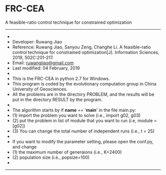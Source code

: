 # FRC-CEA
 A feasible-ratio control technique for constrained optimization
***************************************************************************************************
*
*  Developer:         Ruwang Jiao
*  Reference:         Ruwang Jiao, Sanyou Zeng, Changhe Li. A feasible-ratio control technique for constrained optimization[J]. Information Sciences, 2019, 502C:201-217.
*  Email:             ruwangjiao@gmail.com
*  Last modified:     04 February, 2019
*
*  This is the FRC-CEA in python 2.7 for Windows.
*  This program is coded by the evolutionary computation group in China University of Geosciences.
*  All the problems are in the directory PROBLEM, and the results will be put in the directory RESULT by the program.
*
*  The algorithm starts by  if __name__ == '__main__' in the file main.py:
*  (1) import the problem  you want to solve (i.e., import g02, g03)
*  (2) put the problem in list of module that you want to run (i.e, module = [g02])
*  (3) You can change the total number of independent runs (i.e., t = 25)
*
*  If you want to modify the parameter setting, please open the conf.py, and change
*  (1) the maximum number of generaions (i.e., K=2400) 
*  (2) population size (i.e., popsize=100)
*
***************************************************************************************************
